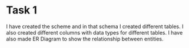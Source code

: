 # Task 1
I have created the scheme and in that schema I created different tables.
I also created different columns with data types for different tables.
I have also made ER Diagram to show the relationship between entities.
